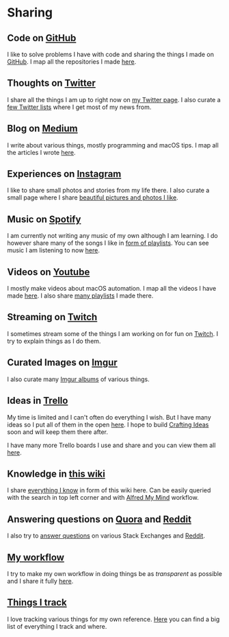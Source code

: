 # Sharing
## Code on [GitHub](https://github.com/nikitavoloboev)
I like to solve problems I have with code and sharing the things I made on [GitHub](https://github.com/nikitavoloboev). I map all the repositories I made [here](my-github.md).

## Thoughts on [Twitter](https://twitter.com/nikitavoloboev)
I share all the things I am up to right now on [my Twitter page](https://twitter.com/nikitavoloboev). I also curate a [few Twitter lists](https://twitter.com/nikitavoloboev/lists) where I get most of my news from.

## Blog on [Medium](https://medium.com/@NikitaVoloboev)
I write about various things, mostly programming and macOS tips. I map all the articles I wrote [here](my-articles.md).

## Experiences on [Instagram](https://www.instagram.com/nikitavoloboev/)
I like to share small photos and stories from my life there. I also curate a small page where I share [beautiful pictures and photos I like](https://www.instagram.com/niikivi/).

## Music on [Spotify](https://open.spotify.com/user/nikitavoloboev)
I am currently not writing any music of my own although I am learning. I do however share many of the songs I like in [form of playlists](../music/music-plays.md). You can see music I am listening to now [here](https://www.last.fm/user/playfullyExist).

## Videos on [Youtube](https://www.youtube.com/channel/UCEKqrUfr_FMKIO9XSJS4vDw)
I mostly make videos about macOS automation. I map all the videos I have made [here](my-youtube.md). I also share [many playlists](https://www.youtube.com/channel/UCEKqrUfr_FMKIO9XSJS4vDw/playlists?view_as=subscriber) I made there.

## Streaming on [Twitch](https://www.twitch.tv/niikivi)
I sometimes stream some of the things I am working on for fun on [Twitch](https://www.twitch.tv/niikivi). I try to explain things as I do them.

## Curated Images on [Imgur](https://niikivi.imgur.com)
I also curate many [Imgur albums](https://niikivi.imgur.com) of various things.

## Ideas in [Trello](https://trello.com/b/alB1ryRP)
My time is limited and I can't often do everything I wish. But I have many ideas so I put all of them in the open [here](https://trello.com/b/alB1ryRP). I hope to build [Crafting Ideas](https://github.com/nikitavoloboev/crafting-ideas) soon and will keep them there after.

I have many more Trello boards I use and share and you can view them all [here](my-trello.md).

## Knowledge in [this wiki](./everything-I-know.md)
I share [everything I know](./everything-I-know.md) in form of this wiki here. Can be easily queried with the search in top left corner and with [Alfred My Mind](https://github.com/nikitavoloboev/alfred-my-mind) workflow.

## Answering questions on [Quora](https://www.quora.com/profile/Nikita-Voloboev) and [Reddit](https://www.reddit.com/user/nikivi/)
I also try to [answer questions](https://stackoverflow.com/users/3067664/nikita-voloboev?tab=profile) on various Stack Exchanges and [Reddit](https://www.reddit.com/user/nikivi/).

## [My workflow](my-workflow.md)
I try to make my own workflow in doing things be as _transparent_ as possible and I share it fully [here](my-workflow.md).

## [Things I track](Tracking.md)
I love tracking various things for my own reference. [Here](Tracking.md) you can find a big list of everything I track and where.